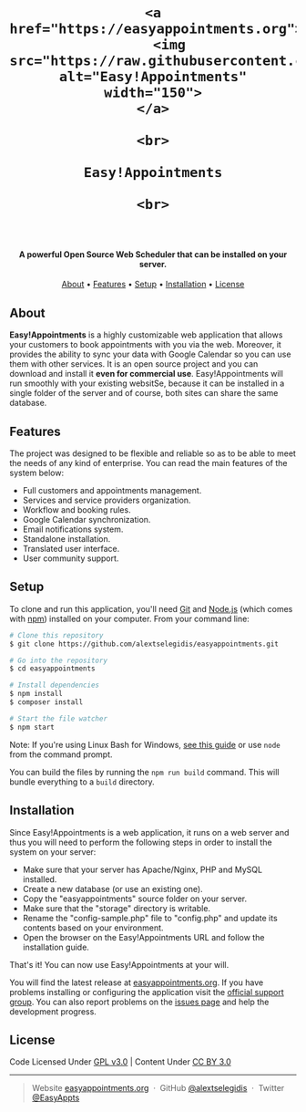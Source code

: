 <h1 align="center">
    <br>
    
    <a href="https://easyappointments.org">
        <img src="https://raw.githubusercontent.com/alextselegidis/easyappointments/develop/docs/images/logo.png" alt="Easy!Appointments" width="150">
    </a>
    
    <br>
    
    Easy!Appointments
    
    <br>
</h1>

<br>

<h4 align="center">
    A powerful Open Source Web Scheduler that can be installed on your server. 
</h4>

<p align="center">
  <a href="#about">About</a> •
  <a href="#features">Features</a> •
  <a href="#setup">Setup</a> •
  <a href="#installation">Installation</a> •
  <a href="#license">License</a>
</p>

## About

**Easy!Appointments** is a highly customizable web application that allows your customers to book appointments with you 
via the web. Moreover, it provides the ability to sync your data with Google Calendar so you can use them with other 
services. It is an open source project and you can download and install it **even for commercial use**. 
Easy!Appointments will run smoothly with your existing websitSe, because it can be installed in a single folder of the 
server and of course, both sites can share the same database.

## Features

The project was designed to be flexible and reliable so as to be able to meet the needs of any
kind of enterprise. You can read the main features of the system below:

* Full customers and appointments management.
* Services and service providers organization.
* Workflow and booking rules.
* Google Calendar synchronization.
* Email notifications system.
* Standalone installation.
* Translated user interface.
* User community support. 

## Setup

To clone and run this application, you'll need [Git](https://git-scm.com) and [Node.js](https://nodejs.org/en/download/) 
(which comes with [npm](http://npmjs.com)) installed on your computer. From your command line:

```bash
# Clone this repository
$ git clone https://github.com/alextselegidis/easyappointments.git

# Go into the repository
$ cd easyappointments

# Install dependencies
$ npm install
$ composer install

# Start the file watcher
$ npm start
```

Note: If you're using Linux Bash for Windows, [see this guide](https://www.howtogeek.com/261575/how-to-run-graphical-linux-desktop-applications-from-windows-10s-bash-shell/) or use `node` from the command prompt.

You can build the files by running the `npm run build` command. This will bundle everything to a `build` directory.

## Installation

Since Easy!Appointments is a web application, it runs on a web server and thus you will need to
perform the following steps in order to install the system on your server:

* Make sure that your server has Apache/Nginx, PHP and MySQL installed.
* Create a new database (or use an existing one).
* Copy the "easyappointments" source folder on your server.
* Make sure that the "storage" directory is writable.
* Rename the "config-sample.php" file to "config.php" and update its contents based on your environment.
* Open the browser on the Easy!Appointments URL and follow the installation guide.

That's it! You can now use Easy!Appointments at your will.

You will find the latest release at [easyappointments.org](https://easyappointments.org).
If you have problems installing or configuring the application visit the
[official support group](https://groups.google.com/forum/#!forum/easy-appointments).
You can also report problems on the [issues page](https://github.com/alextselegidis/easyappointments/issues)
and help the development progress.

## License 

Code Licensed Under [GPL v3.0](https://www.gnu.org/licenses/gpl-3.0.en.html) | Content Under [CC BY 3.0](https://creativecommons.org/licenses/by/3.0/)

---

> Website [easyappointments.org](https://easyappointments.org) &nbsp;&middot;&nbsp;
> GitHub [@alextselegidis](https://github.com/alextselegidis) &nbsp;&middot;&nbsp;
> Twitter [@EasyAppts](https://twitter.com/EasyAppts)
